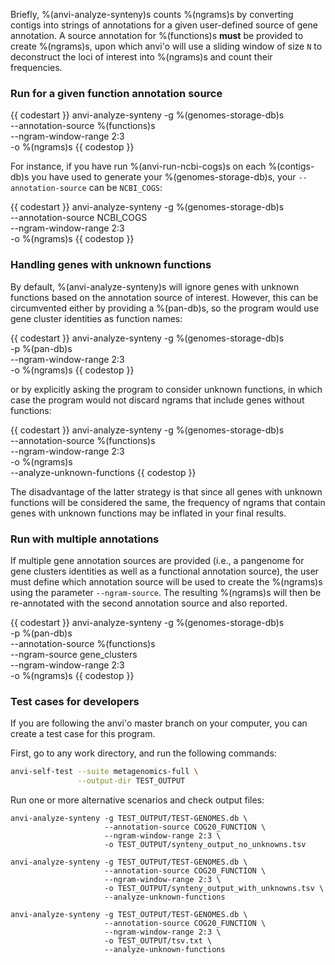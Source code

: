 Briefly, %(anvi-analyze-synteny)s counts %(ngrams)s by converting contigs into strings of annotations for a given user-defined source of gene annotation. A source annotation for %(functions)s **must** be provided to create %(ngrams)s, upon which anvi'o will use a sliding window of size `N` to deconstruct the loci of interest into %(ngrams)s and count their frequencies.

### Run for a given function annotation source

{{ codestart }}
anvi-analyze-synteny -g %(genomes-storage-db)s \
                     --annotation-source %(functions)s \
                     --ngram-window-range 2:3 \
                     -o %(ngrams)s
{{ codestop }}

For instance, if you have run %(anvi-run-ncbi-cogs)s on each %(contigs-db)s you have used to generate your %(genomes-storage-db)s, your `--annotation-source` can be `NCBI_COGS`:

{{ codestart }}
anvi-analyze-synteny -g %(genomes-storage-db)s \
                     --annotation-source NCBI_COGS \
                     --ngram-window-range 2:3 \
                     -o %(ngrams)s
{{ codestop }}


### Handling genes with unknown functions 

By default, %(anvi-analyze-synteny)s will ignore genes with unknown functions based on the annotation source of interest. However, this can be circumvented either by providing a %(pan-db)s, so the program would use gene cluster identities as function names:

{{ codestart }}
anvi-analyze-synteny -g %(genomes-storage-db)s \
                     -p %(pan-db)s \
                     --ngram-window-range 2:3 \
                     -o %(ngrams)s
{{ codestop }}

or by explicitly asking the program to consider unknown functions, in which case the program would not discard ngrams that include genes without functions:

{{ codestart }}
anvi-analyze-synteny -g %(genomes-storage-db)s \
                     --annotation-source %(functions)s \
                     --ngram-window-range 2:3 \
                     -o %(ngrams)s \
                     --analyze-unknown-functions
{{ codestop }}

The disadvantage of the latter strategy is that since all genes with unknown functions will be considered the same, the frequency of ngrams that contain genes with unknown functions may be inflated in your final results.

### Run with multiple annotations

If multiple gene annotation sources are provided (i.e., a pangenome for gene clusters identities as well as a functional annotation source), the user must define which annotation source will be used to create the %(ngrams)s using the parameter `--ngram-source`. The resulting %(ngrams)s will then be re-annotated with the second annotation source and also reported. 

{{ codestart }}
anvi-analyze-synteny -g %(genomes-storage-db)s \
                     -p %(pan-db)s \
                     --annotation-source %(functions)s \
                     --ngram-source gene_clusters \
                     --ngram-window-range 2:3 \
                     -o %(ngrams)s
{{ codestop }}

### Test cases for developers

If you are following the anvi'o master branch on your computer, you can create a test case for this program.

First, go to any work directory, and run the following commands:

``` bash
anvi-self-test --suite metagenomics-full \
               --output-dir TEST_OUTPUT
```

Run one or more alternative scenarios and check output files:

```
anvi-analyze-synteny -g TEST_OUTPUT/TEST-GENOMES.db \
                     --annotation-source COG20_FUNCTION \
                     --ngram-window-range 2:3 \
                     -o TEST_OUTPUT/synteny_output_no_unknowns.tsv

anvi-analyze-synteny -g TEST_OUTPUT/TEST-GENOMES.db \
                     --annotation-source COG20_FUNCTION \
                     --ngram-window-range 2:3 \
                     -o TEST_OUTPUT/synteny_output_with_unknowns.tsv \
                     --analyze-unknown-functions

anvi-analyze-synteny -g TEST_OUTPUT/TEST-GENOMES.db \
                     --annotation-source COG20_FUNCTION \
                     --ngram-window-range 2:3 \
                     -o TEST_OUTPUT/tsv.txt \
                     --analyze-unknown-functions
```
